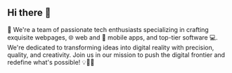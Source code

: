 ## Hi there 👋

  

🚀 We're a team of passionate tech enthusiasts specializing in crafting exquisite webpages, 🌐 web and 📱 mobile apps, and top-tier software 💻.
We're dedicated to transforming ideas into digital reality with precision, quality, and creativity.
Join us in our mission to push the digital frontier and redefine what's possible! 💡🎯🌟
